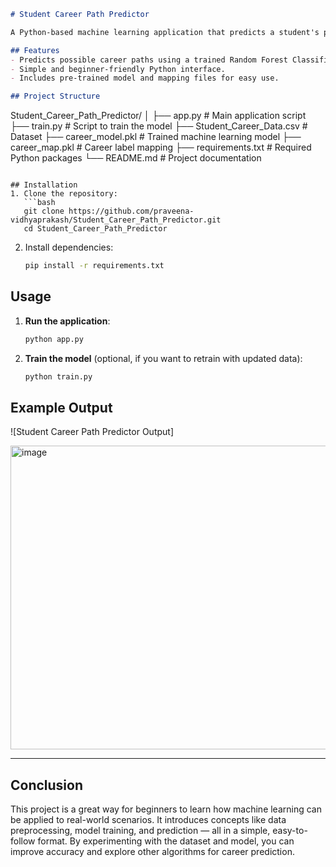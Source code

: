 

```markdown
# Student Career Path Predictor

A Python-based machine learning application that predicts a student's potential career path based on their interests and academic scores.

## Features
- Predicts possible career paths using a trained Random Forest Classifier model.
- Simple and beginner-friendly Python interface.
- Includes pre-trained model and mapping files for easy use.

## Project Structure
```

Student\_Career\_Path\_Predictor/
│
├── app.py                         # Main application script
├── train.py                       # Script to train the model
├── Student\_Career\_Data.csv        # Dataset
├── career\_model.pkl               # Trained machine learning model
├── career\_map.pkl                 # Career label mapping
├── requirements.txt               # Required Python packages
└── README.md                      # Project documentation

````

## Installation
1. Clone the repository:
   ```bash
   git clone https://github.com/praveena-vidhyaprakash/Student_Career_Path_Predictor.git
   cd Student_Career_Path_Predictor
````

2. Install dependencies:

   ```bash
   pip install -r requirements.txt
   ```

## Usage

1. **Run the application**:

   ```bash
   python app.py
   ```

2. **Train the model** (optional, if you want to retrain with updated data):

   ```bash
   python train.py
   ```

## Example Output

![Student Career Path Predictor Output]

<img width="824" height="486" alt="image" src="https://github.com/user-attachments/assets/e21851d7-dc7a-4f84-8c6f-d184466139ac" />


---

## Conclusion

This project is a great way for beginners to learn how machine learning can be applied to real-world scenarios.
It introduces concepts like data preprocessing, model training, and prediction — all in a simple, easy-to-follow format.
By experimenting with the dataset and model, you can improve accuracy and explore other algorithms for career prediction.

```


